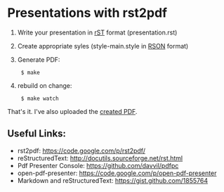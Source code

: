 Presentations with rst2pdf
==========================

1. Write your presentation in [rST](http://docutils.sourceforge.net/rst.html) format (presentation.rst)
2. Create appropriate syles (style-main.style in [RSON](http://code.google.com/p/rson/) format)
3. Generate PDF:

        $ make

4. rebuild on change:

        $ make watch

That's it. I've also uploaded the [created PDF](http://akrabat.com/stuff/rst2pdf_example_presentation.pdf).


Useful Links:
-------------

* rst2pdf: https://code.google.com/p/rst2pdf/
* reStructuredText: http://docutils.sourceforge.net/rst.html
* Pdf Presenter Console: https://github.com/davvil/pdfpc
* open-pdf-presenter: https://code.google.com/p/open-pdf-presenter
* Markdown and reStructuredText: https://gist.github.com/1855764
